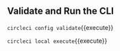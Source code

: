 ## Validate and Run the CLI

`circleci config validate`{{execute}}


`circleci local execute`{{execute}}
